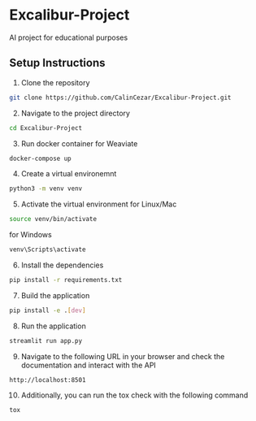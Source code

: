 # Excalibur-Project
AI project for educational purposes
## Setup Instructions

1. Clone the repository

```bash
git clone https://github.com/CalinCezar/Excalibur-Project.git
```

2. Navigate to the project directory

```bash
cd Excalibur-Project
```
3. Run docker container for Weaviate

```bash
docker-compose up
```

4. Create a virtual environemnt

```bash
python3 -m venv venv
```

5. Activate the virtual environment
for Linux/Mac
```bash
source venv/bin/activate

```
for Windows
```bash
venv\Scripts\activate

```
6. Install the dependencies

```bash
pip install -r requirements.txt
```

7. Build the application

```bash
pip install -e .[dev]
```

8. Run the application

```bash
streamlit run app.py
```

9. Navigate to the following URL in your browser and check the documentation and interact with the API

```
http://localhost:8501
```

10. Additionally, you can run the tox check with the following command

```bash
tox
```
